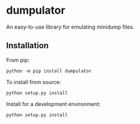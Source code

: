 # dumpulator

An easy-to-use library for emulating minidump files.

## Installation

From pip:

```
python -m pip install dumpulator
```

To install from source:

```
python setup.py install
```

Install for a development environment:

```
python setup.py install
```